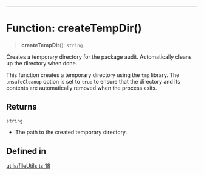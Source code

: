 ***

# Function: createTempDir()

> **createTempDir**(): `string`

Creates a temporary directory for the package audit.
Automatically cleans up the directory when done.

This function creates a temporary directory using the `tmp` library.
The `unsafeCleanup` option is set to `true` to ensure that the directory
and its contents are automatically removed when the process exits.

## Returns

`string`

- The path to the created temporary directory.

## Defined in

[utils/fileUtils.ts:18](https://github.com/asifqatar/Snapper/blob/906ddfcaf1558e94a3ec8d6df532b24adee091b6/utils/fileUtils.ts#L18)
